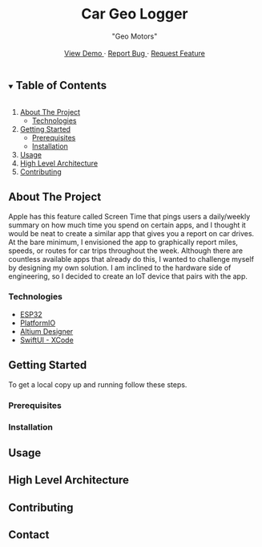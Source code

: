 <!------------------------------------------ TITLE BLOCK --------------------------------------------------------------->
<h1 align="center"> Car Geo Logger </h1>

<p align="center">
    "Geo Motors"
    <br /> <br />
    <a href="https://github.com/github_username/repo_name"> View Demo </a>
    ·
    <a href="https://github.com/github_username/repo_name/issues"> Report Bug </a>
    ·
    <a href="https://github.com/github_username/repo_name/issues"> Request Feature </a>
</p>


<!------------------------------------------ TABLE OF CONTENTS ---------------------------------------------------------->
<details open="open">
  <summary><h2 style="display: inline-block"> Table of Contents </h2></summary>
  <ol>
    <li>
      <a href="#about-the-project"> About The Project </a>
      <ul>
        <li><a href="#technologies"> Technologies </a></li>
      </ul>
    </li>
    <li>
      <a href="#getting-started"> Getting Started </a>
      <ul>
        <li><a href="#prerequisites"> Prerequisites </a></li>
        <li><a href="#installation"> Installation </a></li>
      </ul>
    </li>
    <li><a href="#usage"> Usage </a></li>
    <li><a href="#high-level-architecture"> High Level Architecture </a></li>
    <li><a href="#contributing"> Contributing </a></li>
  </ol>
</details>


<!------------------------------------------ ABOUT THE PROJECT ---------------------------------------------------------->
## About The Project
Apple has this feature called Screen Time that pings users a daily/weekly summary on how much time you spend on
certain apps, and I thought it would be neat to create a similar app that gives you a report on car drives. At the bare
minimum, I envisioned the app to graphically report miles, speeds, or routes for car trips throughout the week. Although
there are countless available apps that already do this, I wanted to challenge myself by designing my own solution. I
am inclined to the hardware side of engineering, so I decided to create an IoT device that pairs with the app.

### Technologies
* [ESP32](https://www.espressif.com/en/products/socs/esp32)
* [PlatformIO](https://platformio.org/)
* [Altium Designer](https://www.altium.com/)
* [SwiftUI - XCode](https://developer.apple.com/xcode/swiftui/)



<!------------------------------------------ GETTING STARTED ---------------------------------------------------------->
## Getting Started
To get a local copy up and running follow these steps.

### Prerequisites

### Installation


<!------------------------------------------ USAGE EXAMPLES -------------------------------------------------------------->
## Usage


<!------------------------------------------ HIGH LEVEL ARCHITECTURE ----------------------------------------------------->
## High Level Architecture


<!------------------------------------------ CONTRIBUTING ---------------------------------------------------------------->
## Contributing


<!------------------------------------------ CONTACT --------------------------------------------------------------------->
## Contact
